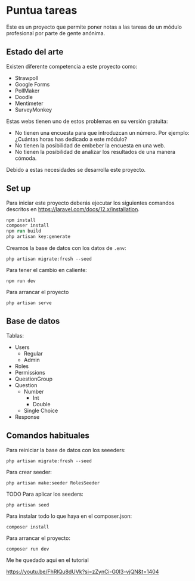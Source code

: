 # Puntua tareas

Este es un proyecto que permite poner notas a las tareas de un módulo profesional por parte de gente anónima.

## Estado del arte

Existen diferente competencia a este proyecto como:

- Strawpoll
- Google Forms
- PollMaker
- Doodle
- Mentimeter
- SurveyMonkey

Estas webs tienen uno de estos problemas en su versión gratuita:

- No tienen una encuesta para que introduzcan un número. Por ejemplo: ¿Cuántas horas has dedicado a este módulo?
- No tienen la posibilidad de embeber la encuesta en una web.
- No tienen la posibilidad de analizar los resultados de una manera cómoda.

Debido a estas necesidades se desarrolla este proyecto.

## Set up

Para iniciar este proyecto deberás ejecutar los siguientes comandos descritos en <https://laravel.com/docs/12.x/installation>.

```ps
npm install
composer install
npm run build
php artisan key:generate
```

Creamos la base de datos con los datos de `.env`:

```console
php artisan migrate:fresh --seed
```

Para tener el cambio en caliente:

```console
npm run dev
```

Para arrancar el proyecto

```console
php artisan serve
```

## Base de datos

Tablas:

- Users
  - Regular
  - Admin
- Roles
- Permissions
- QuestionGroup
- Question
  - Number
    - Int
    - Double
  - Single Choice
- Response

## Comandos habituales

Para reiniciar la base de datos con los seeeders:

```console
php artisan migrate:fresh --seed
```

Para crear seeder:

```console
php artisan make:seeder RolesSeeder
```

TODO Para aplicar los seeders:

```console
php artisan seed
```

Para instalar todo lo que haya en el composer.json:

```console
composer install
```

Para arrancar el proyecto:

```console
composer run dev
```

Me he quedado aqui en el tutorial

<https://youtu.be/FhRlQu8dUVk?si=zZynCi-G0I3-vjQN&t=1404>

